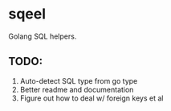 # sqeel

Golang SQL helpers.

## TODO:

1. Auto-detect SQL type from go type
2. Better readme and documentation
3. Figure out how to deal w/ foreign keys et al
